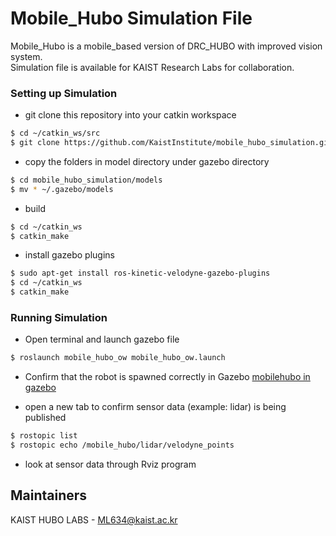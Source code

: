 # Mobile_Hubo Simulation File 

Mobile_Hubo is a mobile_based version of DRC_HUBO with improved vision system.   <br />
Simulation file is available for KAIST Research Labs for collaboration.


### Setting up Simulation

* git clone this repository into your catkin workspace
```sh
$ cd ~/catkin_ws/src
$ git clone https://github.com/KaistInstitute/mobile_hubo_simulation.git
```

* copy the folders in model directory under gazebo directory
```sh
$ cd mobile_hubo_simulation/models
$ mv * ~/.gazebo/models
```

* build
```sh
$ cd ~/catkin_ws
$ catkin_make
```

* install gazebo plugins
```sh
$ sudo apt-get install ros-kinetic-velodyne-gazebo-plugins
$ cd ~/catkin_ws
$ catkin_make
```



### Running Simulation
* Open terminal and launch gazebo file

```sh
$ roslaunch mobile_hubo_ow mobile_hubo_ow.launch
```

* Confirm that the robot is spawned correctly in Gazebo
[mobilehubo in gazebo](simulation.png)

* open a new tab to confirm sensor data (example: lidar) is being published

```sh
$ rostopic list
$ rostopic echo /mobile_hubo/lidar/velodyne_points
```

* look at sensor data through Rviz program




Maintainers
----

KAIST HUBO LABS - ML634@kaist.ac.kr
